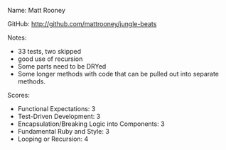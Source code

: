
Name: Matt Rooney

GitHub: http://github.com/mattrooney/jungle-beats

Notes:

* 33 tests, two skipped
* good use of recursion
* Some parts need to be DRYed
* Some longer methods with code that can be pulled out into separate methods.


Scores:

* Functional Expectations: 3
* Test-Driven Development: 3
* Encapsulation/Breaking Logic into Components: 3
* Fundamental Ruby and Style: 3
* Looping or Recursion: 4


